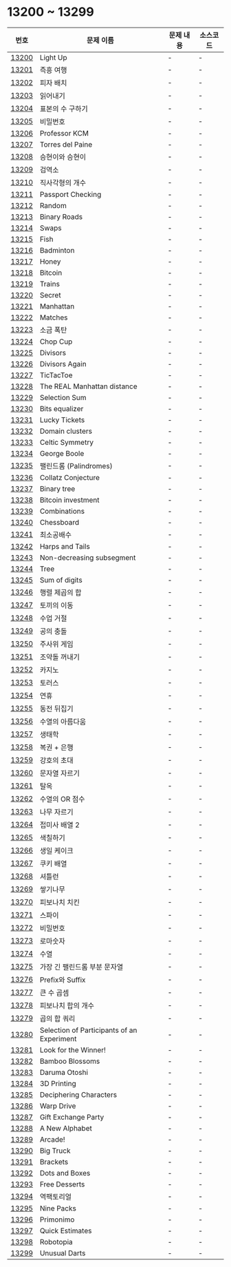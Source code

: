 # 13200 ~ 13299

번호 | 문제 이름 | 문제 내용 | 소스코드
--- | --- | --- | ---
[13200](https://www.acmicpc.net/problem/13200) | Light Up | - | -
[13201](https://www.acmicpc.net/problem/13201) | 즉흥 여행 | - | -
[13202](https://www.acmicpc.net/problem/13202) | 피자 배치 | - | -
[13203](https://www.acmicpc.net/problem/13203) | 읽어내기 | - | -
[13204](https://www.acmicpc.net/problem/13204) | 표본의 수 구하기 | - | -
[13205](https://www.acmicpc.net/problem/13205) | 비밀번호 | - | -
[13206](https://www.acmicpc.net/problem/13206) | Professor KCM | - | -
[13207](https://www.acmicpc.net/problem/13207) | Torres del Paine | - | -
[13208](https://www.acmicpc.net/problem/13208) | 승현이와 승현이 | - | -
[13209](https://www.acmicpc.net/problem/13209) | 검역소 | - | -
[13210](https://www.acmicpc.net/problem/13210) | 직사각형의 개수 | - | -
[13211](https://www.acmicpc.net/problem/13211) | Passport Checking | - | -
[13212](https://www.acmicpc.net/problem/13212) | Random | - | -
[13213](https://www.acmicpc.net/problem/13213) | Binary Roads | - | -
[13214](https://www.acmicpc.net/problem/13214) | Swaps | - | -
[13215](https://www.acmicpc.net/problem/13215) | Fish | - | -
[13216](https://www.acmicpc.net/problem/13216) | Badminton | - | -
[13217](https://www.acmicpc.net/problem/13217) | Honey | - | -
[13218](https://www.acmicpc.net/problem/13218) | Bitcoin | - | -
[13219](https://www.acmicpc.net/problem/13219) | Trains | - | -
[13220](https://www.acmicpc.net/problem/13220) | Secret | - | -
[13221](https://www.acmicpc.net/problem/13221) | Manhattan | - | -
[13222](https://www.acmicpc.net/problem/13222) | Matches | - | -
[13223](https://www.acmicpc.net/problem/13223) | 소금 폭탄 | - | -
[13224](https://www.acmicpc.net/problem/13224) | Chop Cup | - | -
[13225](https://www.acmicpc.net/problem/13225) | Divisors | - | -
[13226](https://www.acmicpc.net/problem/13226) | Divisors Again | - | -
[13227](https://www.acmicpc.net/problem/13227) | TicTacToe | - | -
[13228](https://www.acmicpc.net/problem/13228) | The REAL Manhattan distance | - | -
[13229](https://www.acmicpc.net/problem/13229) | Selection Sum | - | -
[13230](https://www.acmicpc.net/problem/13230) | Bits equalizer | - | -
[13231](https://www.acmicpc.net/problem/13231) | Lucky Tickets | - | -
[13232](https://www.acmicpc.net/problem/13232) | Domain clusters | - | -
[13233](https://www.acmicpc.net/problem/13233) | Celtic Symmetry | - | -
[13234](https://www.acmicpc.net/problem/13234) | George Boole | - | -
[13235](https://www.acmicpc.net/problem/13235) | 팰린드롬 (Palindromes) | - | -
[13236](https://www.acmicpc.net/problem/13236) | Collatz Conjecture | - | -
[13237](https://www.acmicpc.net/problem/13237) | Binary tree | - | -
[13238](https://www.acmicpc.net/problem/13238) | Bitcoin investment | - | -
[13239](https://www.acmicpc.net/problem/13239) | Combinations | - | -
[13240](https://www.acmicpc.net/problem/13240) | Chessboard | - | -
[13241](https://www.acmicpc.net/problem/13241) | 최소공배수 | - | -
[13242](https://www.acmicpc.net/problem/13242) | Harps and Tails | - | -
[13243](https://www.acmicpc.net/problem/13243) | Non-decreasing subsegment | - | -
[13244](https://www.acmicpc.net/problem/13244) | Tree | - | -
[13245](https://www.acmicpc.net/problem/13245) | Sum of digits | - | -
[13246](https://www.acmicpc.net/problem/13246) | 행렬 제곱의 합 | - | -
[13247](https://www.acmicpc.net/problem/13247) | 토끼의 이동 | - | -
[13248](https://www.acmicpc.net/problem/13248) | 수업 거절 | - | -
[13249](https://www.acmicpc.net/problem/13249) | 공의 충돌 | - | -
[13250](https://www.acmicpc.net/problem/13250) | 주사위 게임 | - | -
[13251](https://www.acmicpc.net/problem/13251) | 조약돌 꺼내기 | - | -
[13252](https://www.acmicpc.net/problem/13252) | 카지노 | - | -
[13253](https://www.acmicpc.net/problem/13253) | 토러스 | - | -
[13254](https://www.acmicpc.net/problem/13254) | 연휴 | - | -
[13255](https://www.acmicpc.net/problem/13255) | 동전 뒤집기 | - | -
[13256](https://www.acmicpc.net/problem/13256) | 수열의 아름다움 | - | -
[13257](https://www.acmicpc.net/problem/13257) | 생태학 | - | -
[13258](https://www.acmicpc.net/problem/13258) | 복권 + 은행 | - | -
[13259](https://www.acmicpc.net/problem/13259) | 강호의 초대 | - | -
[13260](https://www.acmicpc.net/problem/13260) | 문자열 자르기 | - | -
[13261](https://www.acmicpc.net/problem/13261) | 탈옥 | - | -
[13262](https://www.acmicpc.net/problem/13262) | 수열의 OR 점수 | - | -
[13263](https://www.acmicpc.net/problem/13263) | 나무 자르기 | - | -
[13264](https://www.acmicpc.net/problem/13264) | 접미사 배열 2 | - | -
[13265](https://www.acmicpc.net/problem/13265) | 색칠하기 | - | -
[13266](https://www.acmicpc.net/problem/13266) | 생일 케이크 | - | -
[13267](https://www.acmicpc.net/problem/13267) | 쿠키 배열 | - | -
[13268](https://www.acmicpc.net/problem/13268) | 셔틀런 | - | -
[13269](https://www.acmicpc.net/problem/13269) | 쌓기나무 | - | -
[13270](https://www.acmicpc.net/problem/13270) | 피보나치 치킨 | - | -
[13271](https://www.acmicpc.net/problem/13271) | 스파이 | - | -
[13272](https://www.acmicpc.net/problem/13272) | 비밀번호 | - | -
[13273](https://www.acmicpc.net/problem/13273) | 로마숫자 | - | -
[13274](https://www.acmicpc.net/problem/13274) | 수열 | - | -
[13275](https://www.acmicpc.net/problem/13275) | 가장 긴 팰린드롬 부분 문자열 | - | -
[13276](https://www.acmicpc.net/problem/13276) | Prefix와 Suffix | - | -
[13277](https://www.acmicpc.net/problem/13277) | 큰 수 곱셈 | - | -
[13278](https://www.acmicpc.net/problem/13278) | 피보나치 합의 개수 | - | -
[13279](https://www.acmicpc.net/problem/13279) | 곱의 합 쿼리 | - | -
[13280](https://www.acmicpc.net/problem/13280) | Selection of Participants of an Experiment | - | -
[13281](https://www.acmicpc.net/problem/13281) | Look for the Winner! | - | -
[13282](https://www.acmicpc.net/problem/13282) | Bamboo Blossoms | - | -
[13283](https://www.acmicpc.net/problem/13283) | Daruma Otoshi | - | -
[13284](https://www.acmicpc.net/problem/13284) | 3D Printing | - | -
[13285](https://www.acmicpc.net/problem/13285) | Deciphering Characters | - | -
[13286](https://www.acmicpc.net/problem/13286) | Warp Drive | - | -
[13287](https://www.acmicpc.net/problem/13287) | Gift Exchange Party | - | -
[13288](https://www.acmicpc.net/problem/13288) | A New Alphabet | - | -
[13289](https://www.acmicpc.net/problem/13289) | Arcade! | - | -
[13290](https://www.acmicpc.net/problem/13290) | Big Truck | - | -
[13291](https://www.acmicpc.net/problem/13291) | Brackets | - | -
[13292](https://www.acmicpc.net/problem/13292) | Dots and Boxes | - | -
[13293](https://www.acmicpc.net/problem/13293) | Free Desserts | - | -
[13294](https://www.acmicpc.net/problem/13294) | 역팩토리얼 | - | -
[13295](https://www.acmicpc.net/problem/13295) | Nine Packs | - | -
[13296](https://www.acmicpc.net/problem/13296) | Primonimo | - | -
[13297](https://www.acmicpc.net/problem/13297) | Quick Estimates | - | -
[13298](https://www.acmicpc.net/problem/13298) | Robotopia | - | -
[13299](https://www.acmicpc.net/problem/13299) | Unusual Darts | - | -
